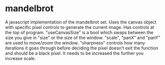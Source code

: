 # mandelbrot
A javascript implementation of the mandelbrot set. Uses the canvas object with specific pixel controls to generate the current image. Has controls at the top of program. "useCanvasSize" is a bool which swaps between the size you give in "size" or the size of the window. "scale", "panX" and "panY" are used to move/zoom the window. "sharpness" controls how many iterations it goes through before deciding the pixel doesn't exit the function and should be a black pixel. It needs to be increased the further you increase scale.
